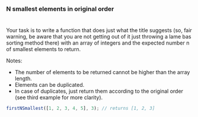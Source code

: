 ### N smallest elements in original order

#

Your task is to write a function that does just what the title suggests (so, fair warning, be aware that you are not getting out of it just throwing a lame bas sorting method there) with an array of integers and the expected number n of smallest elements to return.

Notes:

- The number of elements to be returned cannot be higher than the array length.
- Elements can be duplicated.
- In case of duplicates, just return them according to the original order (see third example for more clarity).

```javascript
firstNSmallest([1, 2, 3, 4, 5], 3); // returns [1, 2, 3]
```
